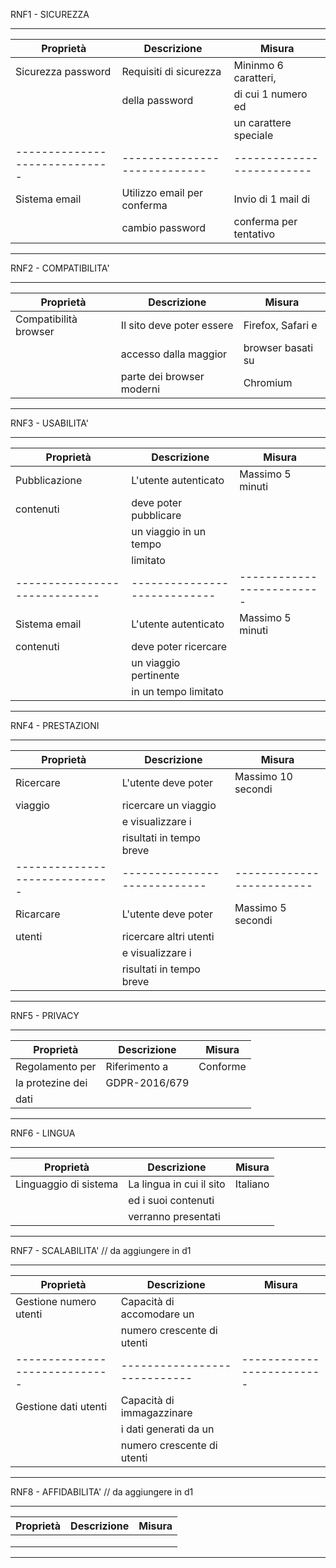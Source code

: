  
RNF1 - SICUREZZA

--------------------------------------------------------------------------------------
|           Proprietà         |           Descrizione      |         Misura          |
|-----------------------------|----------------------------|-------------------------|
|     Sicurezza password      |   Requisiti di sicurezza   |  Mininmo 6 caratteri,   | // da aggiungere in d1
|                             |   della password           |  di cui 1 numero ed     |
|                             |                            |  un carattere speciale  |
|-----------------------------|----------------------------|-------------------------|
|       Sistema email         | Utilizzo email per conferma|  Invio di 1 mail di     |  
|                             | cambio password            |  conferma per tentativo |
--------------------------------------------------------------------------------------


RNF2 - COMPATIBILITA' 

--------------------------------------------------------------------------------------
|           Proprietà         |           Descrizione      |         Misura          |
|-----------------------------|----------------------------|-------------------------|
|    Compatibilità browser    |  Il sito deve poter essere |  Firefox, Safari e      |
|                             |  accesso dalla maggior     |  browser basati su      |
|                             |  parte dei browser moderni |  Chromium               |
--------------------------------------------------------------------------------------


RNF3 - USABILITA'

--------------------------------------------------------------------------------------
|           Proprietà         |           Descrizione      |         Misura          |
|-----------------------------|----------------------------|-------------------------|
|       Pubblicazione         |   L'utente autenticato     |   Massimo 5 minuti      |
|       contenuti             |   deve poter pubblicare    |                         |
|                             |   un viaggio in un tempo   |                         |
|                             |   limitato                 |                         |
|-----------------------------|----------------------------|-------------------------|
|       Sistema email         |   L'utente autenticato     |   Massimo 5 minuti      |
|       contenuti             |   deve poter ricercare     |                         |
|                             |   un viaggio pertinente    |                         |
|                             |   in un tempo limitato     |                         |
--------------------------------------------------------------------------------------


RNF4 - PRESTAZIONI

--------------------------------------------------------------------------------------
|           Proprietà         |           Descrizione      |         Misura          |
|-----------------------------|----------------------------|-------------------------|
|       Ricercare             |   L'utente deve poter      |   Massimo 10 secondi    |
|       viaggio               |   ricercare un viaggio     |                         |
|                             |   e visualizzare i         |                         |
|                             |   risultati in tempo breve |                         |
|-----------------------------|----------------------------|-------------------------|
|       Ricarcare             |   L'utente deve poter      |   Massimo 5 secondi     |
|       utenti                |   ricercare altri utenti   |                         |
|                             |   e visualizzare i         |                         |
|                             |   risultati in tempo breve |                         |
--------------------------------------------------------------------------------------


RNF5 - PRIVACY

--------------------------------------------------------------------------------------
|           Proprietà         |           Descrizione      |         Misura          |
|-----------------------------|----------------------------|-------------------------|
|       Regolamento per       |   Riferimento a            |        Conforme         |
|       la protezine dei      |   GDPR-2016/679            |                         |
|       dati                  |                            |                         |
--------------------------------------------------------------------------------------


RNF6 - LINGUA

--------------------------------------------------------------------------------------
|           Proprietà         |           Descrizione      |         Misura          |
|-----------------------------|----------------------------|-------------------------|
|    Linguaggio di sistema    |  La lingua in cui il sito  |        Italiano         |
|                             |  ed i suoi contenuti       |                         |
|                             |  verranno presentati       |                         |
--------------------------------------------------------------------------------------


RNF7 - SCALABILITA' // da aggiungere in d1

--------------------------------------------------------------------------------------
|           Proprietà         |           Descrizione      |         Misura          |
|-----------------------------|----------------------------|-------------------------|
|   Gestione numero utenti    |  Capacità di accomodare un |                         |
|                             |  numero crescente di utenti|                         |
|-----------------------------|----------------------------|-------------------------|
|   Gestione dati utenti      |  Capacità di immagazzinare |                         |
|                             |  i dati generati da un     |                         |
|                             |  numero crescente di utenti|                         |
--------------------------------------------------------------------------------------


RNF8 - AFFIDABILITA' // da aggiungere in d1

--------------------------------------------------------------------------------------
|           Proprietà         |           Descrizione      |         Misura          |
|-----------------------------|----------------------------|-------------------------|
|                             |                            |                         |
|                             |                            |                         |
|                             |                            |                         |
--------------------------------------------------------------------------------------

